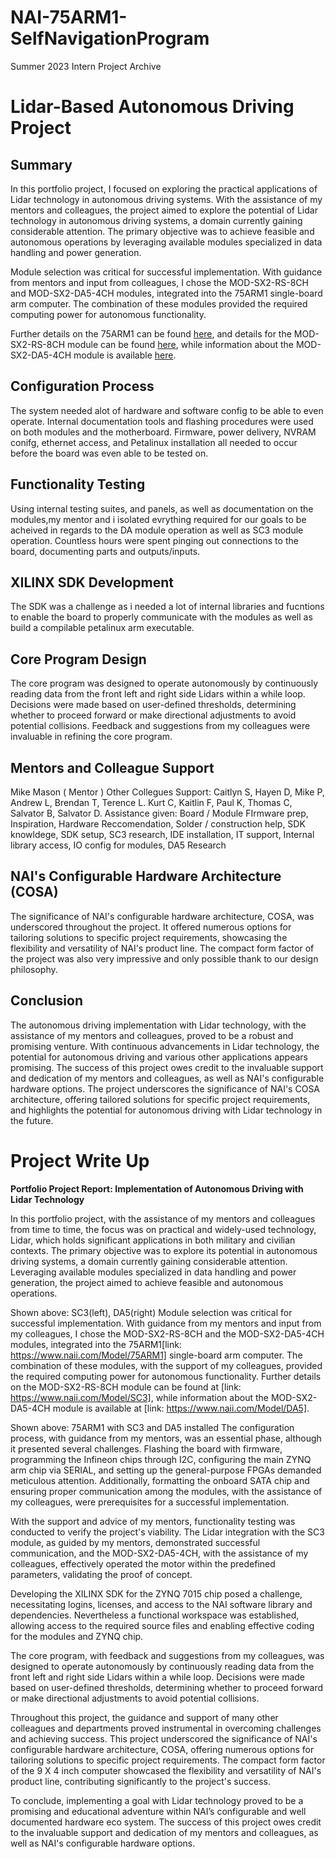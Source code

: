 # NAI-75ARM1-SelfNavigationProgram
Summer 2023 Intern Project Archive

# Lidar-Based Autonomous Driving Project

## Summary

In this portfolio project, I focused on exploring the practical applications of Lidar technology in autonomous driving systems. With the assistance of my mentors and colleagues, the project aimed to explore the potential of Lidar technology in autonomous driving systems, a domain currently gaining considerable attention. The primary objective was to achieve feasible and autonomous operations by leveraging available modules specialized in data handling and power generation.

Module selection was critical for successful implementation. With guidance from mentors and input from colleagues, I chose the MOD-SX2-RS-8CH and MOD-SX2-DA5-4CH modules, integrated into the 75ARM1 single-board arm computer. The combination of these modules provided the required computing power for autonomous functionality.

Further details on the 75ARM1 can be found [here](https://www.naii.com/Model/75ARM1), and details for the MOD-SX2-RS-8CH module can be found [here](https://www.naii.com/Model/SC3), while information about the MOD-SX2-DA5-4CH module is available [here](https://www.naii.com/Model/DA5).

## Configuration Process
The system needed alot of hardware and software config to be able to even operate. Internal documentation tools and flashing procedures were used on both modules and the motherboard. Firmware, power delivery, NVRAM conifg, ethernet access, and Petalinux installation all needed to occur before the board was even able to be tested on.

## Functionality Testing
Using internal testing suites, and panels, as well as documentation on the modules,my mentor and i isolated evrything required for our goals to be acheived in regards to the DA module operation as well as SC3 module operation. Countless hours were spent pinging out connections to the board, documenting parts and outputs/inputs. 

## XILINX SDK Development
The SDK was a challenge as i needed a lot of internal libraries and fucntions to enable the board to properly communicate with the modules as well as build a compilable petalinux arm executable. 

## Core Program Design

The core program was designed to operate autonomously by continuously reading data from the front left and right side Lidars within a while loop. Decisions were made based on user-defined thresholds, determining whether to proceed forward or make directional adjustments to avoid potential collisions. Feedback and suggestions from my colleagues were invaluable in refining the core program.

## Mentors and Colleague Support
Mike Mason ( Mentor ) 
Other Collegues Support:
Caitlyn S, Hayen D, Mike P, Andrew L, Brendan T, Terence L. Kurt C, Kaitlin F, Paul K, Thomas C, Salvator B, Salvator D.
Assistance given: Board / Module FIrmware prep, Inspiration, Hardware Reccomendation, Solder / construction help, SDK knowldege, SDK setup, SC3 research, IDE installation, IT support, Internal library access, IO config for modules, DA5 Research

## NAI's Configurable Hardware Architecture (COSA)

The significance of NAI's configurable hardware architecture, COSA, was underscored throughout the project. It offered numerous options for tailoring solutions to specific project requirements, showcasing the flexibility and versatility of NAI's product line. The compact form factor of the project was also very impressive and only possible thank to our design philosophy.

## Conclusion

The autonomous driving implementation with Lidar technology, with the assistance of my mentors and colleagues, proved to be a robust and promising venture. With continuous advancements in Lidar technology, the potential for autonomous driving and various other applications appears promising. The success of this project owes credit to the invaluable support and dedication of my mentors and colleagues, as well as NAI's configurable hardware options. The project underscores the significance of NAI's COSA architecture, offering tailored solutions for specific project requirements, and highlights the potential for autonomous driving with Lidar technology in the future.



# Project Write Up 

**Portfolio Project Report: Implementation of Autonomous Driving with Lidar Technology**

In this portfolio project, with the assistance of my mentors and colleagues from time to time, the focus was on practical and widely-used technology, Lidar, which holds significant applications in both military and civilian contexts. The primary objective was to explore its potential in autonomous driving systems, a domain currently gaining considerable attention. Leveraging available modules specialized in data handling and power generation, the project aimed to achieve feasible and autonomous operations.

Shown above: SC3(left), DA5(right)
Module selection was critical for successful implementation. With guidance from my mentors and input from my colleagues, I chose the MOD-SX2-RS-8CH and the MOD-SX2-DA5-4CH modules, integrated into the 75ARM1[link: https://www.naii.com/Model/75ARM1] single-board arm computer. The combination of these modules, with the support of my colleagues, provided the required computing power for autonomous functionality. Further details on the MOD-SX2-RS-8CH module can be found at [link: https://www.naii.com/Model/SC3], while information about the MOD-SX2-DA5-4CH module is available at [link: https://www.naii.com/Model/DA5].

Shown above: 75ARM1 with SC3 and DA5 installed
The configuration process, with guidance from my mentors, was an essential phase, although it presented several challenges. Flashing the board with firmware, programming the Infineon chips through I2C, configuring the main ZYNQ arm chip via SERIAL, and setting up the general-purpose FPGAs demanded meticulous attention. Additionally, formatting the onboard SATA chip and ensuring proper communication among the modules, with the assistance of my colleagues, were prerequisites for a successful implementation.

With the support and advice of my mentors, functionality testing was conducted to verify the project's viability. The Lidar integration with the SC3 module, as guided by my mentors, demonstrated successful communication, and the MOD-SX2-DA5-4CH, with the assistance of my colleagues, effectively operated the motor within the predefined parameters, validating the proof of concept.

Developing the XILINX SDK for the ZYNQ 7015 chip posed a challenge, necessitating logins, licenses, and access to the NAI software library and dependencies. Nevertheless a functional workspace was established, allowing access to the required source files and enabling effective coding for the modules and ZYNQ chip.

The core program, with feedback and suggestions from my colleagues, was designed to operate autonomously by continuously reading data from the front left and right side Lidars within a while loop. Decisions were made based on user-defined thresholds, determining whether to proceed forward or make directional adjustments to avoid potential collisions.

Throughout this project, the guidance and support of many other colleagues and departments proved instrumental in overcoming challenges and achieving success. This project underscored the significance of NAI's configurable hardware architecture, COSA, offering numerous options for tailoring solutions to specific project requirements. The compact form factor of the 9 X 4 inch computer showcased the flexibility and versatility of NAI's product line, contributing significantly to the project's success.

To conclude, implementing a goal with Lidar technology proved to be a promising and educational adventure within NAI’s configurable and well documented hardware eco system. The success of this project owes credit to the invaluable support and dedication of my mentors and colleagues, as well as NAI's configurable hardware options.



